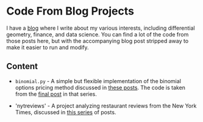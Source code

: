 # Code From Blog Projects

I have a [blog](http://www.josephthurman.com) where I write about my various interests, including differential geometry, finance, and data science. You can find a lot of the code from those posts here, but with the accompanying blog post stripped away to make it easier to run and modify.

## Content

* `binomial.py` - A simple but flexible implementation of the binomial options pricing method discussed in [these posts](http://www.josephthurman.com/tag/binomial-model.html). The code is taken from the [final post](http://www.josephthurman.com/binomial4.html) in that series.

* 'nytreviews' - A project analyzing restaurant reviews from the New York Times, discussed in [this series](http://www.josephthurman.com/tag/ny-times.html) of posts.
